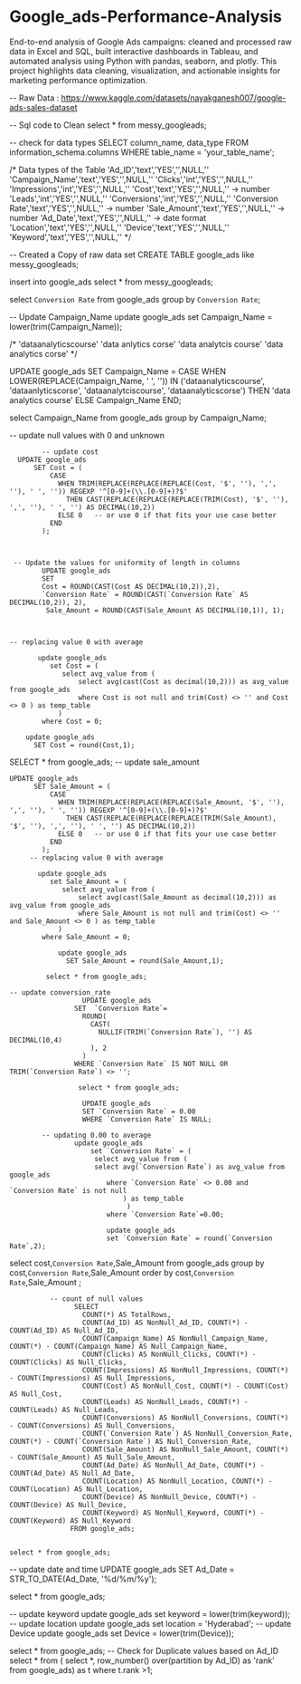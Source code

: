 # Google_ads-Performance-Analysis
End-to-end analysis of Google Ads campaigns: cleaned and processed raw data in Excel and SQL, built interactive dashboards in Tableau, and automated analysis using Python with pandas, seaborn, and plotly. This project highlights data cleaning, visualization, and actionable insights for marketing performance optimization.


-- Raw Data :
              https://www.kaggle.com/datasets/nayakganesh007/google-ads-sales-dataset

-- Sql code to Clean 
                   select * from messy_googleads;

 -- check for data types 
    SELECT column_name, data_type 
    FROM information_schema.columns 
    WHERE table_name = 'your_table_name';

 /* Data types of the Table 
'Ad_ID','text','YES','',NULL,''
'Campaign_Name','text','YES','',NULL,''
'Clicks','int','YES','',NULL,''
'Impressions','int','YES','',NULL,''
'Cost','text','YES','',NULL,'' -> number
'Leads','int','YES','',NULL,''
'Conversions','int','YES','',NULL,''
'Conversion Rate','text','YES','',NULL,'' -> number
'Sale_Amount','text','YES','',NULL,'' -> number
'Ad_Date','text','YES','',NULL,'' -> date format
'Location','text','YES','',NULL,''
'Device','text','YES','',NULL,''
'Keyword','text','YES','',NULL,''
*/

-- Created a Copy of raw data set 
CREATE TABLE google_ads like messy_googleads;

insert into google_ads
select * from messy_googleads;


select `Conversion Rate` from google_ads
group by `Conversion Rate`;


-- Update Campaign_Name
   update google_ads
    set Campaign_Name = lower(trim(Campaign_Name));
    
/*  'dataanalyticscourse'
    'data anlytics corse'
    'data analytcis course'
    'data analytics corse'
*/

UPDATE google_ads
SET Campaign_Name = 
  CASE 
    WHEN LOWER(REPLACE(Campaign_Name, ' ', '')) IN ('dataanalyticscourse', 'dataanlyticscorse', 'dataanalytciscourse', 'dataanalyticscorse')
      THEN 'data analytics course'
    ELSE Campaign_Name
  END;

    
 select Campaign_Name from google_ads
  group by Campaign_Name;
    
  -- update null values with 0 and unknown
           
			-- update cost 
      UPDATE google_ads
          SET Cost = (
			  CASE
				WHEN TRIM(REPLACE(REPLACE(REPLACE(Cost, '$', ''), ',', ''), ' ', '')) REGEXP '^[0-9]+(\\.[0-9]+)?$'
				  THEN CAST(REPLACE(REPLACE(REPLACE(TRIM(Cost), '$', ''), ',', ''), ' ', '') AS DECIMAL(10,2))
				ELSE 0   -- or use 0 if that fits your use case better
			  END
			);
         

    
     -- Update the values for uniformity of length in columns 
            UPDATE google_ads
            SET 
            Cost = ROUND(CAST(Cost AS DECIMAL(10,2)),2),
            `Conversion Rate` = ROUND(CAST(`Conversion Rate` AS DECIMAL(10,2)), 2),
             Sale_Amount = ROUND(CAST(Sale_Amount AS DECIMAL(10,1)), 1);
            

            
	-- replacing value 0 with average 
         
           update google_ads
              set Cost = (
	             select avg_value from (
                     select avg(cast(Cost as decimal(10,2))) as avg_value from google_ads
					 where Cost is not null and trim(Cost) <> '' and Cost <> 0 ) as temp_table
				)
			where Cost = 0;
            
		update google_ads
          SET Cost = round(Cost,1);
                 


  SELECT * from google_ads;
	-- update sale_amount
  
    UPDATE google_ads
          SET Sale_Amount = (
			  CASE
				WHEN TRIM(REPLACE(REPLACE(REPLACE(Sale_Amount, '$', ''), ',', ''), ' ', '')) REGEXP '^[0-9]+(\\.[0-9]+)?$'
				  THEN CAST(REPLACE(REPLACE(REPLACE(TRIM(Sale_Amount), '$', ''), ',', ''), ' ', '') AS DECIMAL(10,2))
				ELSE 0   -- or use 0 if that fits your use case better
			  END
			);
         -- replacing value 0 with average 
         
           update google_ads
              set Sale_Amount = (
	             select avg_value from (
                     select avg(cast(Sale_Amount as decimal(10,2))) as avg_value from google_ads
					 where Sale_Amount is not null and trim(Cost) <> '' and Sale_Amount <> 0 ) as temp_table
				)
			where Sale_Amount = 0;
            
            	update google_ads
                  SET Sale_Amount = round(Sale_Amount,1);
             
             select * from google_ads;
                 
	-- update conversion_rate
					  UPDATE google_ads
					SET  `Conversion Rate`= 
					  ROUND(
						CAST(
						  NULLIF(TRIM(`Conversion Rate`), '') AS DECIMAL(10,4)
						), 2
					  )
					WHERE `Conversion Rate` IS NOT NULL OR TRIM(`Conversion Rate`) <> '';
					 
					 select * from google_ads;

					  UPDATE google_ads
					  SET `Conversion Rate` = 0.00
					  WHERE `Conversion Rate` IS NULL;
  
			-- updating 0.00 to average 
					update google_ads
						set `Conversion Rate` = (
						 select avg_value from (
						 select avg(`Conversion Rate`) as avg_value from google_ads
							where `Conversion Rate` <> 0.00 and `Conversion Rate` is not null
								) as temp_table
								 )
							where `Conversion Rate`=0.00;
							  
							update google_ads
							set `Conversion Rate` = round(`Conversion Rate`,2);
							  
  select cost,`Conversion Rate`,Sale_Amount from google_ads
  group by cost,`Conversion Rate`,Sale_Amount
  order by cost,`Conversion Rate`,Sale_Amount ;
  
  
              -- count of null values 
					SELECT
					  COUNT(*) AS TotalRows,
					  COUNT(Ad_ID) AS NonNull_Ad_ID, COUNT(*) - COUNT(Ad_ID) AS Null_Ad_ID,
					  COUNT(Campaign_Name) AS NonNull_Campaign_Name, COUNT(*) - COUNT(Campaign_Name) AS Null_Campaign_Name,
					  COUNT(Clicks) AS NonNull_Clicks, COUNT(*) - COUNT(Clicks) AS Null_Clicks,
					  COUNT(Impressions) AS NonNull_Impressions, COUNT(*) - COUNT(Impressions) AS Null_Impressions,
					  COUNT(Cost) AS NonNull_Cost, COUNT(*) - COUNT(Cost) AS Null_Cost,
					  COUNT(Leads) AS NonNull_Leads, COUNT(*) - COUNT(Leads) AS Null_Leads,
					  COUNT(Conversions) AS NonNull_Conversions, COUNT(*) - COUNT(Conversions) AS Null_Conversions,
					  COUNT(`Conversion Rate`) AS NonNull_Conversion_Rate, COUNT(*) - COUNT(`Conversion Rate`) AS Null_Conversion_Rate,
					  COUNT(Sale_Amount) AS NonNull_Sale_Amount, COUNT(*) - COUNT(Sale_Amount) AS Null_Sale_Amount,
					  COUNT(Ad_Date) AS NonNull_Ad_Date, COUNT(*) - COUNT(Ad_Date) AS Null_Ad_Date,
					  COUNT(Location) AS NonNull_Location, COUNT(*) - COUNT(Location) AS Null_Location,
					  COUNT(Device) AS NonNull_Device, COUNT(*) - COUNT(Device) AS Null_Device,
					  COUNT(Keyword) AS NonNull_Keyword, COUNT(*) - COUNT(Keyword) AS Null_Keyword
                   FROM google_ads;


    select * from google_ads;

-- update date and time 
  UPDATE google_ads
    SET Ad_Date = STR_TO_DATE(Ad_Date, '%d/%m/%y');

select * from google_ads;

-- update keyword 
update google_ads
 set keyword = lower(trim(keyword));
-- update location 
 update google_ads
    set location = 'Hyderabad';
-- update Device 
update google_ads
  set Device = lower(trim(Device));
  


select * from google_ads;
--  Check for Duplicate values based on Ad_ID
select * from 
  ( select *, row_number() over(partition by Ad_ID) as 'rank' from google_ads) as t
where t.rank >1;





					

